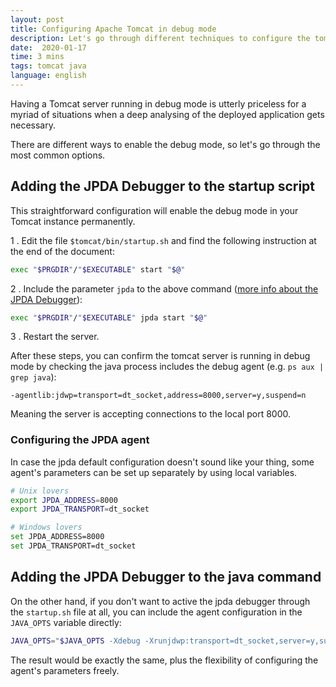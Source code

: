 ```yaml
---
layout: post
title: Configuring Apache Tomcat in debug mode
description: Let's go through different techniques to configure the tomcat server to work in debug mode
date:  2020-01-17
time: 3 mins
tags: tomcat java
language: english
---
```


Having a Tomcat server running in debug mode is utterly priceless for a myriad of situations when a deep analysing of the deployed application gets necessary.

There are different ways to enable the debug mode, so let's go through the most common options.

<!-- more -->

## Adding the JPDA Debugger to the startup script

This straightforward configuration will enable the debug mode in your Tomcat instance permanently.

1 . Edit the file `$tomcat/bin/startup.sh` and find the following instruction at the end of the document:

```sh
exec "$PRGDIR"/"$EXECUTABLE" start "$@"
```

2 . Include the parameter `jpda` to the above command ([more info about the JPDA Debugger](https://cwiki.apache.org/confluence/display/TOMCAT/Developing)):

```sh
exec "$PRGDIR"/"$EXECUTABLE" jpda start "$@"
```

3 . Restart the server.

After these steps, you can confirm the tomcat server is running in debug mode by checking the java process includes the debug agent (e.g. `ps aux | grep java`):

```
-agentlib:jdwp=transport=dt_socket,address=8000,server=y,suspend=n
```

Meaning the server is accepting connections to the local port 8000.

### Configuring the JPDA agent

In case the jpda default configuration doesn't sound like your thing, some agent's parameters can be set up separately by using local variables.

```sh
# Unix lovers
export JPDA_ADDRESS=8000
export JPDA_TRANSPORT=dt_socket

# Windows lovers
set JPDA_ADDRESS=8000
set JPDA_TRANSPORT=dt_socket
```

## Adding the JPDA Debugger to the java command

On the other hand, if you don't want to active the jpda debugger through the `startup.sh` file at all, you can include the agent configuration in the `JAVA_OPTS` variable directly:

```sh
JAVA_OPTS="$JAVA_OPTS -Xdebug -Xrunjdwp:transport=dt_socket,server=y,suspend=y,address=8000"
```

The result would be exactly the same, plus the flexibility of configuring the agent's parameters freely.
